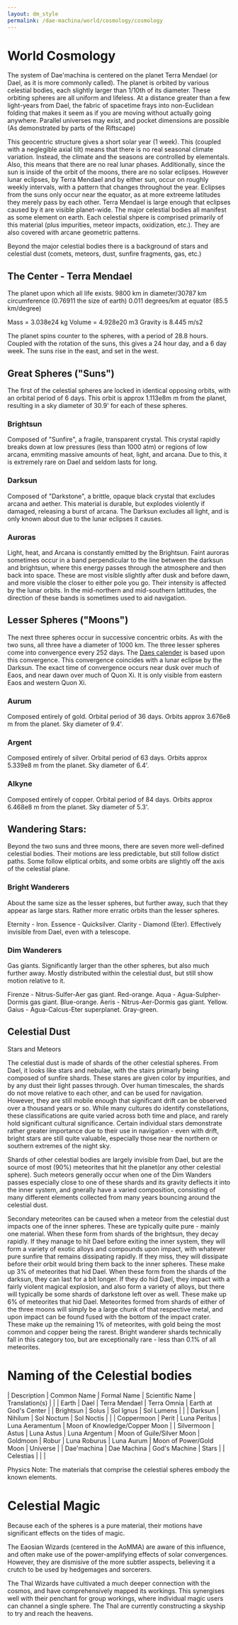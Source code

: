 ```yaml
---
layout: dm_style
permalink: /dae-machina/world/cosmology/cosmology
---
```


# World Cosmology

The system of Dae'machina is centered on the planet Terra Mendael (or Dael, as it is more commonly called).
The planet is orbited by various celestial bodies, each slightly larger than 1/10th of its diameter. These orbiting spheres are all uniform and lifeless.
At a distance greater than a few light-years from Dael, the fabric of spacetime frays into non-Euclidean folding that makes it seem as if you are moving without actually going anywhere. 
Parallel universes may exist, and pocket dimensions are possible (As demonstrated by parts of the Riftscape)

This geocentric structure gives a short solar year (1 week). This
(coupled with a neglegible axial tilt) means that there is no real seasonal climate
variation. Instead, the climate and the seasons are controlled by
elementals. Also, this means that there are no real lunar phases.
Additionally, since the sun is inside of the orbit of the moons, there
are no solar eclipses. However lunar eclipses, by Terra Mendael and by either sun, occur on roughly weekly intervals, with a pattern that changes throughout the year.
Eclipses from the suns only occur near the equator, as at more extreeme latitudes they merely pass by each other. Terra Mendael is large enough that eclipses caused by it are visible planet-wide. 
The major celestial bodies all manifest as some element on earth. Each
celestial shpere is comprised primarily of this material (plus
impurities, meteor impacts, oxidization, etc.). They are also covered with arcane geometric patterns.

Beyond the major celestial bodies there is a background of stars and celestial dust (comets, meteors, dust, sunfire fragments, gas, etc.)

## The Center - Terra Mendael 

The planet upon which all life exists.
9800 km in diameter/30787 km circumference (0.76911 the size of earth)
0.011 degrees/km at equator (85.5 km/degree)

Mass = 3.038e24 kg
Volume = 4.928e20 m3
Gravity is 8.445 m/s2

The planet spins counter to the spheres, with a period of 28.8 hours. Coupled with the rotation of the suns, this gives a 24 hour day, and a 6 day week.
The suns rise in the east, and set in the west.


## Great Spheres ("Suns")
The first of the celestial spheres are locked in identical opposing orbits, with an orbital period of 6 days.
This orbit is approx 1.113e8m m from the planet, resulting in a sky diameter of 30.9' for each of these spheres.

### Brightsun

Composed of "Sunfire", a fragile, transparent crystal. This crystal rapidly breaks down at low pressures (less than 1000 atm) or regions of low arcana, emmiting massive amounts of heat, light, and arcana. 
Due to this, it is extremely rare on Dael and seldom lasts for long. 


### Darksun

Composed of "Darkstone", a brittle, opaque black crystal that excludes arcana and aether. This material is durable, but explodes violently if damaged, releasing a burst of arcana.
The Darksun excludes all light, and is only known about due to the lunar eclipses it causes.

### Auroras

Light, heat, and Arcana is constantly emitted by the Brightsun. 
Faint auroras sometimes occur in a band perpendicular to the line between the darksun and brightsun, where this energy passes through the atmosphere and then back into space.
These are most visible slightly after dusk and before dawn, and more visible the closer to either pole you go. Their intensity is affected by the lunar orbits.
In the mid-northern and mid-southern lattitudes, the direction of these bands is sometimes used to aid navigation.

## Lesser Spheres ("Moons")

The next three spheres occur in successive concentric orbits.
As with the two suns, all three have a diameter of 1000 km.
The three lesser spheres come into convergence every 252 days. The [Daes calender](./calender) is based upon this convergence.
This convergence coincides with a lunar eclipse by the Darksun. The exact time of convergence occurs near dusk over much of Eaos, and near dawn over much of Quon Xi. It is only visible from eastern Eaos and western Quon Xi.

### Aurum
Composed entirely of gold. 
Orbital period of 36 days. Orbits approx 3.676e8 m from the planet. Sky diameter of 9.4'.

### Argent
Composed entirely of silver. 
Orbital period of 63 days. Orbits approx 5.339e8 m from the planet. Sky diameter of 6.4'.

### Alkyne
Composed entirely of copper. 
Orbital period of 84 days. Orbits approx 6.468e8 m from the planet. Sky diameter of 5.3'.

## Wandering Stars:

Beyond the two suns and three moons, there are seven more well-defined celestial bodies. Their motions are less predictable, but still follow distict paths.
Some follow eliptical orbits, and some orbits are slightly off the axis of the celestial plane.

### Bright Wanderers

About the same size as the lesser spheres, but further away, such that they appear as large stars. Rather more erratic orbits than the lesser spheres.

Eternity - Iron.
Essence - Quicksilver.
Clarity - Diamond (Eter). Effectively invisible from Dael, even with a telescope.

### Dim Wanderers

Gas giants. Significantly larger than the other spheres, but also much further away.
Mostly distributed within the celestial dust, but still show motion relative to it.

Firenze - Nitrus-Sulfer-Aer gas giant. Red-orange.
Aqua - Agua-Sulpher-Dormis gas giant. Blue-orange.
Aeris - Nitrus-Aer-Dormis gas giant. Yellow.
Gaius - Agua-Calcus-Eter superplanet. Gray-green.

## Celestial Dust

Stars and Meteors

The celestial dust is made of shards of the other celestial spheres. 
From Dael, it looks like stars and nebulae, with the stairs primarly being composed of sunfire shards. These stares are given color by impurities, and by any dust their light passes through.
Over human timescales, the shards do not move relative to each other, and can be used for navigation. However, they are still mobile enough that significant drift can be observed over a thousand years or so.
While many cultures do identify constellations, these classifications are quite varied across both time and place, and rarely hold significant cultural significance. Certain individual stars demonstrate rather greater importance
due to their use in navigation - even with drift, bright stars are still quite valuable, especially those near the northern or southern extremes of the night sky.

Shards of other celestial bodies are largely invisible from Dael, but are the source of most (90%) meteorites that hit the planet(or any other celestial sphere). Such meteors generally occur when one of the Dim Wanders passes 
especially close to one of these shards and its gravity deflects it into the inner system, and gnerally have a varied composition, consisting of many different elements collected from many years bouncing around the celestial dust.

Secondary meteorites can be caused when a meteor from the celestial dust impacts one of the inner spheres. These are typically quite pure - mainly one material.
When these form from shards of the brightsun, they decay rapidly. If they manage to hit Dael before exiting the inner system, they will form a variety of exotic alloys and compounds upon impact, 
with whatever pure sunfire that remains dissipating rapidly. If they miss, they will dissipate before their orbit would bring them back to the inner spheres. These make up 3% of meteorites that hid Dael.
When these form from the shards of the darksun, they can last for a bit longer. If they do hid Dael, they impact with a fairly violent magical explosion, and also form a variety of alloys, 
but there will typically be some shards of darkstone left over as well. These make up 6% of meteorites that hid Dael.
Meteorites formed from shards of either of the three moons will simply be a large chunk of that respective metal, and upon impact can be found fused with the bottom of the impact crater. 
These make up the remaining 1% of meteorites, with gold being the most common and copper being the rarest. Bright wanderer shards technically fall in this category too, but are exceptionally rare - less than 0.1% of all meteorites.

# Naming of the Celestial bodies

| Description | Common Name | Formal Name   | Scientific Name | Translation(s) |
|
| Earth       | Dael        | Terra Mendael | Terra Omnia     | Earth at God's Center |
| Brightsun   | Solus       | Sol Ignus     | Sol Lumens      | |
| Darksun     | Nihilum     | Sol Noctum    | Sol Noctis      | |
| Coppermoon  | Perit       | Luna Peritus  | Luna Aeramentum | Moon of Knowledge/Copper Moon |
| Silvermoon  | Astus       | Luna Astus    | Luna Argentum   | Moon of Guile/Silver Moon
| Goldmoon    | Robur       | Luna Roburus  | Luna Aurum      | Moon of Power/Gold Moon
| Universe    |             | Dae'machina   | Dae Machina     | God's Machine
| Stars       |             | Celestias     |                 |  |


Physics Note:
The materials that comprise the celestial spheres embody the known elements.

# Celestial Magic

Because each of the spheres is a pure material, their motions have significant effects on the tides of magic.

The Eaosian Wizards (centered in the AoMMA) are aware of this influence, and often make use of the power-amplifying effects of solar convergences. 
However, they are dismisive of the more subtler asspects, believing it a crutch to be used by hedgemages and sorcerers.

The Thal Wizards have cultivated a much deeper connection with the cosmos, and have comprehensively mapped its workings.
This synergises well with their penchant for group workings, where individual magic users can channel a single sphere.
The Thal are currently constructing a skyship to try and reach the heavens.